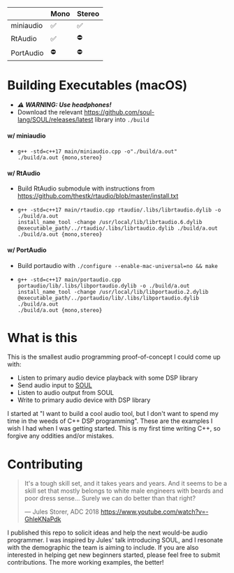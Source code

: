 ||Mono|Stereo|
|---|---|---|
|miniaudio|✅|✅|
|RtAudio|✅|⛔️|
|PortAudio|⛔️|⛔️|

# Building Executables (macOS)

- ***⚠️ WARNING: Use headphones!***
- Download the relevant <https://github.com/soul-lang/SOUL/releases/latest> library into `./build`

#### w/ miniaudio

-
    ```
    g++ -std=c++17 main/miniaudio.cpp -o"./build/a.out"
    ./build/a.out {mono,stereo}
    ```

#### w/ RtAudio

- Build RtAudio submodule with instructions from <https://github.com/thestk/rtaudio/blob/master/install.txt>
- 
    ```
    g++ -std=c++17 main/rtaudio.cpp rtaudio/.libs/librtaudio.dylib -o ./build/a.out
    install_name_tool -change /usr/local/lib/librtaudio.6.dylib @executable_path/../rtaudio/.libs/librtaudio.dylib ./build/a.out
    ./build/a.out {mono,stereo}
    ```

#### w/ PortAudio

- Build portaudio with `./configure --enable-mac-universal=no && make`
-
    ```
    g++ -std=c++17 main/portaudio.cpp portaudio/lib/.libs/libportaudio.dylib -o ./build/a.out
    install_name_tool -change /usr/local/lib/libportaudio.2.dylib @executable_path/../portaudio/lib/.libs/libportaudio.dylib ./build/a.out
    ./build/a.out {mono,stereo}
    ```

# What is this

This is the smallest audio programming proof-of-concept I could come up with:

 - Listen to primary audio device playback with some DSP library
 - Send audio input to [SOUL](https://github.com/soul-lang/SOUL)
 - Listen to audio output from SOUL
 - Write to primary audio device with DSP library

I started at "I want to build a cool audio tool, but I don't want to spend my time in the weeds of C++ DSP programming".
These are the examples I wish I had when I was getting started.
This is my first time writing C++, so forgive any oddities and/or mistakes.

# Contributing

> It's a tough skill set, and it takes years and years.
> And it seems to be a skill set that mostly belongs to white male engineers with beards and poor dress sense...
> Surely we can do better than that right?
>
> — Jules Storer, ADC 2018 <https://www.youtube.com/watch?v=-GhleKNaPdk>

I published this repo to solicit ideas and help the next would-be audio programmer.
I was inspired by Jules' talk introducing SOUL, and I resonate with the demographic the team is aiming to include.
If you are also interested in helping get new beginners started, please feel free to submit contributions.
The more working examples, the better!
